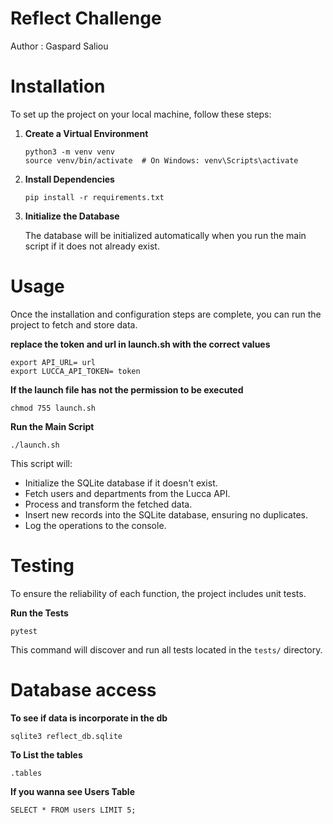 # Reflect Challenge

Author : Gaspard Saliou

# Installation

To set up the project on your local machine, follow these steps:


1. **Create a Virtual Environment**

    ```
    python3 -m venv venv
    source venv/bin/activate  # On Windows: venv\Scripts\activate
    ```

2. **Install Dependencies**

    ```
    pip install -r requirements.txt
    ```

4. **Initialize the Database**

    The database will be initialized automatically when you run the main script if it does not already exist.


# Usage

Once the installation and configuration steps are complete, you can run the project to fetch and store data.

**replace the token and url in launch.sh with the correct values**
    
    export API_URL= url
    export LUCCA_API_TOKEN= token

**If the launch file has not the permission to be executed**

    chmod 755 launch.sh

**Run the Main Script**
    
    ./launch.sh
    
This script will:
- Initialize the SQLite database if it doesn't exist.
- Fetch users and departments from the Lucca API.
- Process and transform the fetched data.
- Insert new records into the SQLite database, ensuring no duplicates.
- Log the operations to the console.


# Testing

To ensure the reliability of each function, the project includes unit tests.

**Run the Tests**
    
    pytest
    
This command will discover and run all tests located in the `tests/` directory.

# Database access

**To see if data is incorporate in the db**
  

    sqlite3 reflect_db.sqlite


**To List the tables**

    
    .tables
    

**If you wanna see Users Table**

    
    SELECT * FROM users LIMIT 5;
    